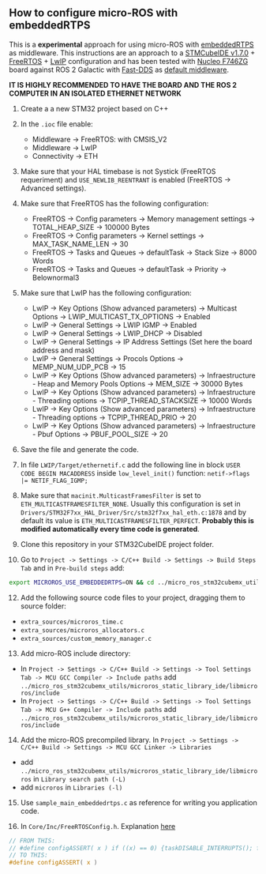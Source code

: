 ## How to configure micro-ROS with embeddedRTPS

This is a **experimental** approach for using micro-ROS with [embeddedRTPS](https://github.com/embedded-software-laboratory/embeddedRTPS) as middleware.
This instructions are an approach to a [STMCubeIDE v1.7.0](https://www.st.com/en/development-tools/stm32cubeide.html) + [FreeRTOS](https://www.freertos.org/) + [LwIP](https://www.nongnu.org/lwip/2_1_x/index.html) configuration and has been tested with [Nucleo F746ZG](https://www.st.com/en/evaluation-tools/nucleo-f746zg.html) board against ROS 2 Galactic with [Fast-DDS](https://github.com/eProsima/Fast-DDS) as [default middleware](https://github.com/eProsima/Fast-DDS-docs/blob/master/docs/fastdds/ros2/ros2.rst).

**IT IS HIGHLY RECOMMENDED TO HAVE THE BOARD AND THE ROS 2 COMPUTER IN AN ISOLATED ETHERNET NETWORK**

1. Create a a new STM32 project based on C++

2. In the `.ioc` file enable:
    - Middleware -> FreeRTOS: with CMSIS_V2
    - Middleware -> LwIP
    - Connectivity -> ETH

3. Make sure that your HAL timebase is not Systick (FreeRTOS requeriment) and `USE_NEWLIB_REENTRANT` is enabled (FreeRTOS -> Advanced settings).

4. Make sure that FreeRTOS has the following configuration:
   - FreeRTOS -> Config parameters -> Memory management settings -> TOTAL_HEAP_SIZE -> 100000 Bytes
   - FreeRTOS -> Config parameters -> Kernel settings -> MAX_TASK_NAME_LEN -> 30
   - FreeRTOS -> Tasks and Queues -> defaultTask -> Stack Size -> 8000 Words
   - FreeRTOS -> Tasks and Queues -> defaultTask -> Priority -> Belownormal3

5. Make sure that LwIP has the following configuration:
   - LwIP -> Key Options (Show advanced parameters) -> Multicast Options -> LWIP_MULTICAST_TX_OPTIONS -> Enabled
   - LwIP -> General Settings -> LWIP IGMP -> Enabled
   - LwIP -> General Settings -> LWIP_DHCP -> Disabled
   - LwIP -> General Settings -> IP Address Settings (Set here the board address and mask)
   - LwIP -> General Settings -> Procols Options -> MEMP_NUM_UDP_PCB -> 15
   - LwIP -> Key Options (Show advanced parameters) -> Infraestructure - Heap and Memory Pools Options -> MEM_SIZE -> 30000 Bytes
   - LwIP -> Key Options (Show advanced parameters) -> Infraestructure - Threading options -> TCPIP_THREAD_STACKSIZE -> 10000 Words
   - LwIP -> Key Options (Show advanced parameters) -> Infraestructure - Threading options -> TCPIP_THREAD_PRIO -> 20
   - LwIP -> Key Options (Show advanced parameters) -> Infraestructure - Pbuf Options -> PBUF_POOL_SIZE -> 20

6. Save the file and generate the code.

7. In file `LWIP/Target/ethernetif.c` add the following line in block `USER CODE BEGIN MACADDRESS` inside `low_level_init()` function: `netif->flags |= NETIF_FLAG_IGMP;`

8.  Make sure that `macinit.MulticastFramesFilter` is set to `ETH_MULTICASTFRAMESFILTER_NONE`. Usually this configuration is set in `Drivers/STM32F7xx_HAL_Driver/Src/stm32f7xx_hal_eth.c:1878` and by default its value is `ETH_MULTICASTFRAMESFILTER_PERFECT`. **Probably this is modified automatically every time code is generated**.

9.  Clone this repository in your STM32CubeIDE project folder.

10. Go to `Project -> Settings -> C/C++ Build -> Settings -> Build Steps Tab` and in `Pre-build steps` add:

```bash
export MICROROS_USE_EMBEDDEDRTPS=ON && cd ../micro_ros_stm32cubemx_utils/microros_static_library_ide/library_generation && ./library_generation.sh
```

12. Add the following source code files to your project, dragging them to source folder:
   - `extra_sources/microros_time.c`
   - `extra_sources/microros_allocators.c`
   - `extra_sources/custom_memory_manager.c`

13. Add micro-ROS include directory:
   - In `Project -> Settings -> C/C++ Build -> Settings -> Tool Settings Tab -> MCU GCC Compiler -> Include paths` add `../micro_ros_stm32cubemx_utils/microros_static_library_ide/libmicroros/include`
   - In `Project -> Settings -> C/C++ Build -> Settings -> Tool Settings Tab -> MCU G++ Compiler -> Include paths` add `../micro_ros_stm32cubemx_utils/microros_static_library_ide/libmicroros/include`

14.  Add the micro-ROS precompiled library. In `Project -> Settings -> C/C++ Build -> Settings -> MCU GCC Linker -> Libraries`
  - add `../micro_ros_stm32cubemx_utils/microros_static_library_ide/libmicroros` in `Library search path (-L)`
  - add `microros` in `Libraries (-l)`

15. Use `sample_main_embeddedrtps.c` as reference for writing you application code.

16. In `Core/Inc/FreeRTOSConfig.h`. Explanation [here](https://community.st.com/s/question/0D50X0000BJ1iquSQB/bug-in-cubemx-ide-lwip-freertos-on-nucleo-f429zi)
   ```c
   // FROM THIS:
   // #define configASSERT( x ) if ((x) == 0) {taskDISABLE_INTERRUPTS(); for( ;; );}
   // TO THIS:
   #define configASSERT( x )
   ```
